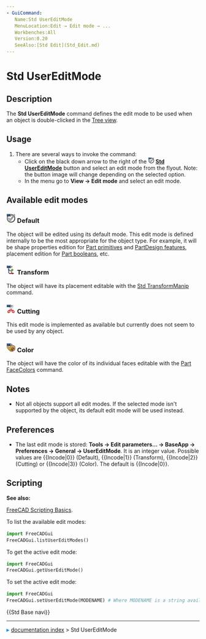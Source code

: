```yaml
---
- GuiCommand:
   Name:Std UserEditMode
   MenuLocation:Edit → Edit mode → ...
   Workbenches:All
   Version:0.20
   SeeAlso:[Std Edit](Std_Edit.md)
---
```


# Std UserEditMode

## Description

The **Std UserEditMode** command defines the edit mode to be used when an object is double-clicked in the [Tree view](Tree_view.md).

## Usage

1.  There are several ways to invoke the command:
    -   Click on the black down arrow to the right of the **<img src="images/Std_UserEditModeDefault.svg" width=16px> [Std UserEditMode](Std_UserEditMode.md)** button and select an edit mode from the flyout. Note: the button image will change depending on the selected option.
    -   In the menu go to **View → Edit mode** and select an edit mode.

## Available edit modes 

### <img alt="" src=images/Std_UserEditModeDefault.svg  style="width:24px;"> Default 

The object will be edited using its default mode. This edit mode is defined internally to be the most appropriate for the object type. For example, it will be shape properties edition for [Part primitives](Part_Primitives.md) and [PartDesign features](PartDesign_Feature.md), placement edition for [Part booleans](Part_Boolean.md), etc.

### <img alt="" src=images/Std_UserEditModeTransform.svg  style="width:24px;"> Transform 

The object will have its placement editable with the [Std TransformManip](Std_TransformManip.md) command.

### <img alt="" src=images/Std_UserEditModeCutting.svg  style="width:24px;"> Cutting 

This edit mode is implemented as available but currently does not seem to be used by any object.

### <img alt="" src=images/Std_UserEditModeColor.svg  style="width:24px;"> Color 

The object will have the color of its individual faces editable with the [Part FaceColors](Part_FaceColors.md) command.

## Notes

-   Not all objects support all edit modes. If the selected mode isn\'t supported by the object, its default edit mode will be used instead.

## Preferences

-   The last edit mode is stored: **Tools → Edit parameters... → BaseApp → Preferences → General → UserEditMode**. It is an integer value. Possible values are {{Incode|0}} (Default), {{Incode|1}} (Transform), {{Incode|2}} (Cutting) or {{Incode|3}} (Color). The default is {{Incode|0}}.

## Scripting


**See also:**

[FreeCAD Scripting Basics](FreeCAD_Scripting_Basics.md).

To list the available edit modes:

 
```python
import FreeCADGui
FreeCADGui.listUserEditModes()
```

To get the active edit mode:

 
```python
import FreeCADGui
FreeCADGui.getUserEditMode()
```

To set the active edit mode:

 
```python
import FreeCADGui
FreeCADGui.setUserEditMode(MODENAME) # Where MODENAME is a string available in the list of edit modes
```




 {{Std Base navi}}



---
![](images/Right_arrow.png) [documentation index](../README.md) > Std UserEditMode
